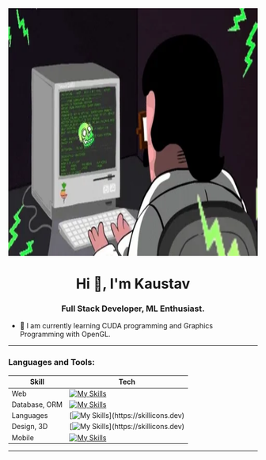 <div style="display: flex; justify-content: center; ">
    <img src="https://github.com/deka27/gitresources/blob/main/images/jTNG3RF6EwbkpD4LZx.gif" alt="painting" height="500" style="width: 100%; max-width: 100%;" />
</div>

<h1 align="center">Hi 👋, I'm Kaustav</h1>
<h3 align="center">Full Stack Developer, ML Enthusiast.</h3>

- 🚀 I am currently learning CUDA programming and Graphics Programming with OpenGL.

***

<h3 align="left">Languages and Tools:</h3>

| Skill      | Tech |
| ----------- | ----------- |
| Web     | [![My Skills](https://skillicons.dev/icons?i=js,ts,html,css,react,nextjs,astro,nodejs,expressjs,flask)](https://skillicons.dev) |
| Database, ORM     | [![My Skills](https://skillicons.dev/icons?i=postgres,mongodb,prisma,supabase,drizzle)](https://skillicons.dev) |
| Languages     | [![My Skills](https://skillicons.dev/icons?i=js,ts,py,)](https://skillicons.dev) |
| Design, 3D     | [![My Skills](https://skillicons.dev/icons?i=figma,ae,blender,ai,ps,xd,pr,)](https://skillicons.dev) |
| Mobile     | [![My Skills](https://skillicons.dev/icons?i=flutter,swift)](https://skillicons.dev) |

***
